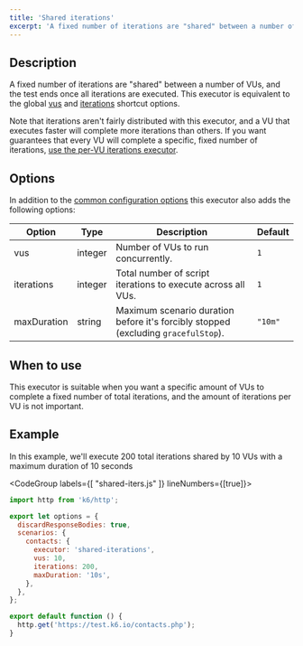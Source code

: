 ```yaml
---
title: 'Shared iterations'
excerpt: 'A fixed number of iterations are "shared" between a number of VUs, and the test ends once all iterations are executed.'
---
```


## Description

A fixed number of iterations are "shared" between a number of VUs, and the test ends once all iterations are executed. This executor is equivalent to the global [vus](/using-k6/options#vus) and [iterations](/using-k6/options#iterations) shortcut options.

Note that iterations aren't fairly distributed with this executor, and a VU that executes faster will complete more iterations than others. If you want guarantees that every VU will complete a specific, fixed number of iterations, [use the per-VU iterations executor](/using-k6/scenarios/executors/per-vu-iterations).

## Options

In addition to the [common configuration options](/using-k6/scenarios#common-options) this executor
also adds the following options:

| Option        | Type    | Description                                                                        | Default |
| ------------- | ------- | ---------------------------------------------------------------------------------- | ------- |
| vus         | integer | Number of VUs to run concurrently.                                                 | `1`     |
| iterations  | integer | Total number of script iterations to execute across all VUs.                       | `1`     |
| maxDuration | string  | Maximum scenario duration before it's forcibly stopped (excluding `gracefulStop`). | `"10m"` |

## When to use

This executor is suitable when you want a specific amount of VUs to complete a fixed
number of total iterations, and the amount of iterations per VU is not important.

## Example

In this example, we'll execute 200 total iterations shared by 10 VUs with a maximum duration of 10 seconds

<CodeGroup labels={[ "shared-iters.js" ]} lineNumbers={[true]}>

```javascript
import http from 'k6/http';

export let options = {
  discardResponseBodies: true,
  scenarios: {
    contacts: {
      executor: 'shared-iterations',
      vus: 10,
      iterations: 200,
      maxDuration: '10s',
    },
  },
};

export default function () {
  http.get('https://test.k6.io/contacts.php');
}
```

</CodeGroup>
